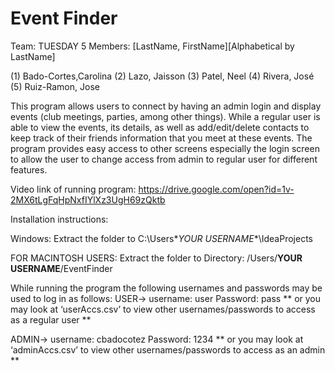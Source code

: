 # Event Finder

Team: TUESDAY 5
Members: [LastName, FirstName][Alphabetical by LastName]

(1) Bado-Cortes,Carolina 
(2) Lazo, Jaisson
(3) Patel, Neel
(4) Rivera, José
(5) Ruiz-Ramon, Jose

This program allows users to connect by having an admin login and display events (club meetings, parties, among other things). While a regular user is able to view the events, its details, as well as add/edit/delete contacts to keep track of their friends information that you meet at these events. The program provides easy access to other screens especially the login screen to allow the user to change access from admin to regular user for different features. 

Video link of running program: https://drive.google.com/open?id=1v-2MX6tLgFqHpNxfIYlXz3UgH69zQktb



Installation instructions:

Windows:
Extract the folder to C:\Users\**YOUR USERNAME**\IdeaProjects

FOR MACINTOSH USERS:
Extract the folder to Directory: /Users/**YOUR USERNAME**/EventFinder

While running the program the following usernames and passwords may be used to log in as follows:
USER->        username: user
              Password: pass
** or you may look at ‘userAccs.csv’ to view other usernames/passwords to access as a regular user ** 

ADMIN->       username: cbadocotez
              Password: 1234
** or you may look at ‘adminAccs.csv’ to view other usernames/passwords to access as an admin ** 
